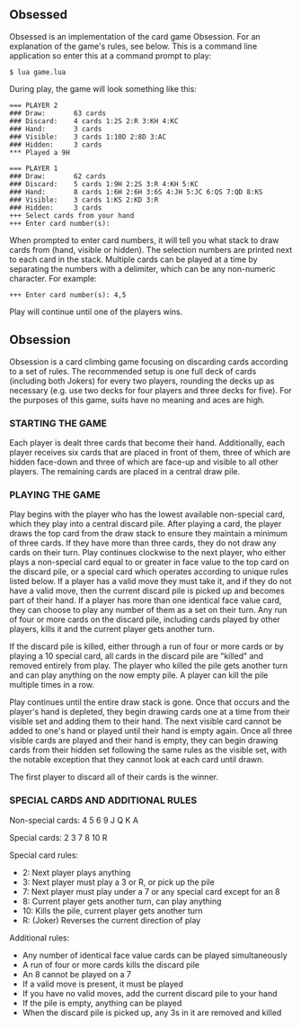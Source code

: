Obsessed
--------

Obsessed is an implementation of the card game Obsession. For an explanation of the game's rules, see below. This is a command line application so enter this at a command prompt to play:

    $ lua game.lua

During play, the game will look something like this:

    === PLAYER 2
    ### Draw:       63 cards
    ### Discard:    4 cards 1:2S 2:R 3:KH 4:KC 
    ### Hand:       3 cards
    ### Visible:    3 cards 1:10D 2:8D 3:AC 
    ### Hidden:     3 cards
    *** Played a 9H
    
    === PLAYER 1
    ### Draw:       62 cards
    ### Discard:    5 cards 1:9H 2:2S 3:R 4:KH 5:KC 
    ### Hand:       8 cards 1:6H 2:6H 3:6S 4:JH 5:JC 6:QS 7:QD 8:KS 
    ### Visible:    3 cards 1:KS 2:KD 3:R 
    ### Hidden:     3 cards
    +++ Select cards from your hand
    +++ Enter card number(s):

When prompted to enter card numbers, it will tell you what stack to draw cards from (hand, visible or hidden). The selection numbers are printed next to each card in the stack. Multiple cards can be played at a time by separating the numbers with a delimiter, which can be any non-numeric character. For example:

    +++ Enter card number(s): 4,5

Play will continue until one of the players wins.

Obsession
---------

Obsession is a card climbing game focusing on discarding cards according to a set of rules. The recommended setup is one full deck of cards (including both Jokers) for every two players, rounding the decks up as necessary (e.g. use two decks for four players and three decks for five). For the purposes of this game, suits have no meaning and aces are high.

### STARTING THE GAME ###

Each player is dealt three cards that become their hand. Additionally, each player receives six cards that are placed in front of them, three of which are hidden face-down and three of which are face-up and visible to all other players. The remaining cards are placed in a central draw pile.

### PLAYING THE GAME ###

Play begins with the player who has the lowest available non-special card, which they play into a central discard pile. After playing a card, the player draws the top card from the draw stack to ensure they maintain a minimum of three cards. If they have more than three cards, they do not draw any cards on their turn. Play continues clockwise to the next player, who either plays a non-special card equal to or greater in face value to the top card on the discard pile, or a special card which operates according to unique rules listed below. If a player has a valid move they must take it, and if they do not have a valid move, then the current discard pile is picked up and becomes part of their hand. If a player has more than one identical face value card, they can choose to play any number of them as a set on their turn. Any run of four or more cards on the discard pile, including cards played by other players, kills it and the current player gets another turn.

If the discard pile is killed, either through a run of four or more cards or by playing a 10 special card, all cards in the discard pile are "killed" and removed entirely from play. The player who killed the pile gets another turn and can play anything on the now empty pile. A player can kill the pile multiple times in a row.

Play continues until the entire draw stack is gone. Once that occurs and the player's hand is depleted, they begin drawing cards one at a time from their visible set and adding them to their hand. The next visible card cannot be added to one's hand or played until their hand is empty again. Once all three visible cards are played and their hand is empty, they can begin drawing cards from their hidden set following the same rules as the visible set, with the notable exception that they cannot look at each card until drawn.

The first player to discard all of their cards is the winner.

### SPECIAL CARDS AND ADDITIONAL RULES ###

Non-special cards: 4 5 6 9 J Q K A

Special cards: 2 3 7 8 10 R

Special card rules:

* 2: Next player plays anything
* 3: Next player must play a 3 or R, or pick up the pile
* 7: Next player must play under a 7 or any special card except for an 8
* 8: Current player gets another turn, can play anything
* 10: Kills the pile, current player gets another turn
* R: (Joker) Reverses the current direction of play

Additional rules:

* Any number of identical face value cards can be played simultaneously
* A run of four or more cards kills the discard pile
* An 8 cannot be played on a 7
* If a valid move is present, it must be played
* If you have no valid moves, add the current discard pile to your hand
* If the pile is empty, anything can be played
* When the discard pile is picked up, any 3s in it are removed and killed
